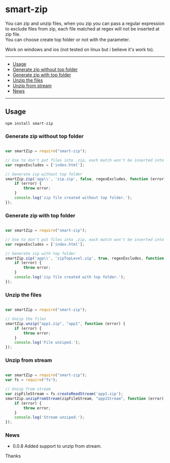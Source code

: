 # smart-zip  

You can zip and unzip files, when you zip you can pass a regular expression to exclude files from zip, each file matched at regex will not be inserted at zip file.  
You can choose create top folder or not with the parameter.
  
Work on windows and ios (not tested on linux but i believe it's work to).  
  
---  
  
- [Usage](#usage)  
- [Generate zip without top folder](#generatezipwithouttopfolder)  
- [Generate zip with top folder](#generatezipwithtopfolder)  
- [Unzip the files](#unzipthefiles)  
- [Unzip from stream](#unzipfromstream)  
- [News](#news)  
  
---  
  
  
  
## Usage  

```
npm install smart-zip
```  

### Generate zip without top folder  
```javascript

var smartZip = require("smart-zip");

// Use to don't put files into .zip, each match won't be inserted into .zip
var regexExcludes = ['index.html'];

// Generate zip without top folder
smartZip.zip('app\\', 'zip.zip', false, regexExcludes, function (error) {
	if (error) {
		throw error;
	}
	console.log('zip file created without top folder.');
});

```  
### Generate zip with top folder  
```javascript

var smartZip = require("smart-zip");

// Use to don't put files into .zip, each match won't be inserted into .zip
var regexExcludes = ['index.html'];

// Generate zip with top folder
smartZip.zip('app\\', 'zipTopLevel.zip', true, regexExcludes, function (error) {
	if (error) {
		throw error;
	}
	console.log('zip file created with top folder.');
});

```  

### Unzip the files  
```javascript

var smartZip = require("smart-zip");

// Unzip the files
smartZip.unzip("app1.zip", "app1", function (error) {
	if (error) {
		throw error;
	}
	console.log('File unziped.');
});

```  

### Unzip from stream  
```javascript

var smartZip = require("smart-zip");
var fs = require("fs");

// Unzip from stream
var zipFileStream = fs.createReadStream('app1.zip');
smartZip.unzipFromStream(zipFileStream, "app1Stream", function (error) {
	if (error) {
		throw error;
	}
	console.log('Stream unziped.');
});

```  

### News
- 0.0.8 Added support to unzip from stream.  

Thanks  
